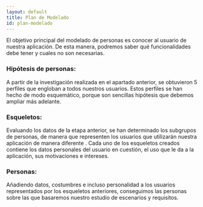```yaml
---
layout: default
title: Plan de Modelado
id: plan-modelado
---
```


El objetivo principal del modelado de personas es conocer al usuario de nuestra aplicación. De esta manera, podremos saber qué funcionalidades debe tener y cuales no son necesarias. 

### Hipótesis de personas:

A partir de la investigación realizada en el apartado anterior, se obtuvieron 5 perfiles que engloban a todos nuestros usuarios. Estos perfiles se han hecho de modo esquemático, porque son sencillas hipótesis que debemos ampliar más adelante.

### Esqueletos:

Evaluando los datos de la etapa anterior, se han determinado los subgrupos de personas, de manera que representen los usuarios que utilizarán nuestra aplicación de manera diferente .
Cada uno de los esqueletos creados contiene  los datos personales del usuario en cuestión, el uso que le da a la aplicación, sus motivaciones e intereses.

### Personas:

Añadiendo datos, costumbres e incluso personalidad a los usuarios representados por los esqueletos anteriores, conseguimos las personas sobre las que basaremos nuestro estudio de escenarios y requisitos.
